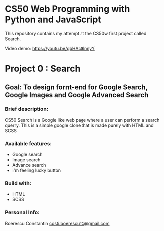 # CS50 Web Programming with Python and JavaScript
This repository contains my attempt at the CS50w first project called Search.

Video demo: https://youtu.be/gbHAc9lnnyY

# Project 0 : Search

## Goal: To design fornt-end for Google Search, Google Images and Google Advanced Search

### Brief description: 

CS50 Search is a Google like web page where a user can perform a search querry. This is a simple google clone that is made purely with HTML and SCSS

### Available features:
- Google search
- Image search
- Advance search
- I'm feeling lucky button

### Build with:
- HTML
- SCSS


### Personal Info:
Boerescu Constantin [costi.boerescu14@gmail.com](costi.boerescu14@gmail.com)
